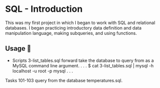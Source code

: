 # SQL - Introduction
This was my first project in which I began to work with SQL and relational databases. I began practicing introductory data definition and data manipulation language, making subqueries, and using functions.

## Usage 🐬
* Scripts 3-list_tables.sql forward take the database to query from as a MySQL command line argument.
. . .
$ cat 3-list_tables.sql | mysql -h localhost -u root -p mysql
. . .

Tasks 101-103 query from the database temperatures.sql.
